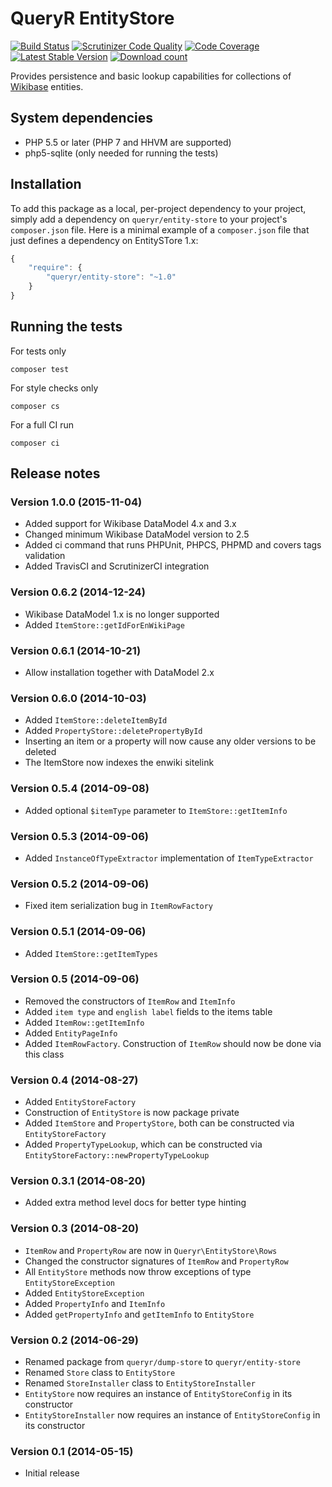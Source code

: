# QueryR EntityStore

[![Build Status](https://secure.travis-ci.org/JeroenDeDauw/EntityStore.png?branch=master)](http://travis-ci.org/JeroenDeDauw/EntityStore)
[![Scrutinizer Code Quality](https://scrutinizer-ci.com/g/JeroenDeDauw/EntityStore/badges/quality-score.png?b=master)](https://scrutinizer-ci.com/g/JeroenDeDauw/EntityStore/?branch=master)
[![Code Coverage](https://scrutinizer-ci.com/g/JeroenDeDauw/EntityStore/badges/coverage.png?b=master)](https://scrutinizer-ci.com/g/JeroenDeDauw/EntityStore/?branch=master)
[![Latest Stable Version](https://poser.pugx.org/queryr/entity-store/version.png)](https://packagist.org/packages/queryr/entity-store)
[![Download count](https://poser.pugx.org/queryr/entity-store/d/total.png)](https://packagist.org/packages/queryr/entity-store)

Provides persistence and basic lookup capabilities for collections of
[Wikibase](http://wikiba.se) entities.

## System dependencies

* PHP 5.5 or later (PHP 7 and HHVM are supported)
* php5-sqlite (only needed for running the tests)

## Installation

To add this package as a local, per-project dependency to your project, simply add a
dependency on `queryr/entity-store` to your project's `composer.json` file.
Here is a minimal example of a `composer.json` file that just defines a dependency on
EntitySTore 1.x:

```js
{
    "require": {
        "queryr/entity-store": "~1.0"
    }
}
```

## Running the tests

For tests only

    composer test

For style checks only

	composer cs

For a full CI run

	composer ci

## Release notes

### Version 1.0.0 (2015-11-04)

* Added support for Wikibase DataModel 4.x and 3.x
* Changed minimum Wikibase DataModel version to 2.5
* Added ci command that runs PHPUnit, PHPCS, PHPMD and covers tags validation
* Added TravisCI and ScrutinizerCI integration

### Version 0.6.2 (2014-12-24)

* Wikibase DataModel 1.x is no longer supported
* Added `ItemStore::getIdForEnWikiPage`

### Version 0.6.1 (2014-10-21)

* Allow installation together with DataModel 2.x

### Version 0.6.0 (2014-10-03)

* Added `ItemStore::deleteItemById`
* Added `PropertyStore::deletePropertyById`
* Inserting an item or a property will now cause any older versions to be deleted
* The ItemStore now indexes the enwiki sitelink

### Version 0.5.4 (2014-09-08)

* Added optional `$itemType` parameter to `ItemStore::getItemInfo`

### Version 0.5.3 (2014-09-06)

* Added `InstanceOfTypeExtractor` implementation of `ItemTypeExtractor`

### Version 0.5.2 (2014-09-06)

* Fixed item serialization bug in `ItemRowFactory`

### Version 0.5.1 (2014-09-06)

* Added `ItemStore::getItemTypes`

### Version 0.5 (2014-09-06)

* Removed the constructors of `ItemRow` and `ItemInfo`
* Added `item type` and `english label` fields to the items table
* Added `ItemRow::getItemInfo`
* Added `EntityPageInfo`
* Added `ItemRowFactory`. Construction of `ItemRow` should now be done via this class

### Version 0.4 (2014-08-27)

* Added `EntityStoreFactory`
* Construction of `EntityStore` is now package private
* Added `ItemStore` and `PropertyStore`, both can be constructed via `EntityStoreFactory`
* Added `PropertyTypeLookup`, which can be constructed via `EntityStoreFactory::newPropertyTypeLookup`

### Version 0.3.1 (2014-08-20)

* Added extra method level docs for better type hinting

### Version 0.3 (2014-08-20)

* `ItemRow` and `PropertyRow` are now in `Queryr\EntityStore\Rows`
* Changed the constructor signatures of `ItemRow` and `PropertyRow`
* All `EntityStore` methods now throw exceptions of type `EntityStoreException`
* Added `EntityStoreException`
* Added `PropertyInfo` and `ItemInfo`
* Added `getPropertyInfo` and `getItemInfo` to `EntityStore`

### Version 0.2 (2014-06-29)

* Renamed package from `queryr/dump-store` to `queryr/entity-store`
* Renamed `Store` class to `EntityStore`
* Renamed `StoreInstaller` class to `EntityStoreInstaller`
* `EntityStore` now requires an instance of `EntityStoreConfig` in its constructor
* `EntityStoreInstaller` now requires an instance of `EntityStoreConfig` in its constructor

### Version 0.1 (2014-05-15)

* Initial release
